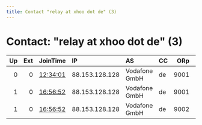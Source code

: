 ```yaml
---
title: Contact "relay at xhoo dot de" (3)
---
```


# Contact: "relay at xhoo dot de" (3)

|   Up |   Ext | JoinTime                                                                                              | IP             | AS            | CC   |   ORp |   Dirp | OS    | Version   | Nickname         |   eFamMembers |
|-----:|------:|:------------------------------------------------------------------------------------------------------|:---------------|:--------------|:-----|------:|-------:|:------|:----------|:-----------------|--------------:|
|    0 |     0 | [12:34:01](https://nusenu.github.io/OrNetStats/w/relay/5DE707D8D48E9A8220B0759FC7D16E7AAACC8433.html) | 88.153.128.128 | Vodafone GmbH | de   |  9001 |      0 | Linux | 0.4.5.10  | xhooDEtorRelay01 |             1 |
|    1 |     0 | [16:56:52](https://nusenu.github.io/OrNetStats/w/relay/BB5450880E5951384A5D9210996DD40C1239E4B1.html) | 88.153.128.128 | Vodafone GmbH | de   |  9001 |      0 | Linux | 0.4.5.10  | xhooDEtorRelay01 |             1 |
|    1 |     0 | [16:56:52](https://nusenu.github.io/OrNetStats/w/relay/E923147123681702F2C8CB7EC0FF7DC410F05361.html) | 88.153.128.128 | Vodafone GmbH | de   |  9002 |      0 | Linux | 0.4.5.10  | xhooDEtorRelay02 |             1 |
